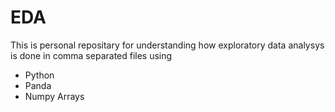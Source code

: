 # EDA

This is personal repositary for understanding how exploratory data analysys is done in comma separated files using
- Python
- Panda
- Numpy Arrays
